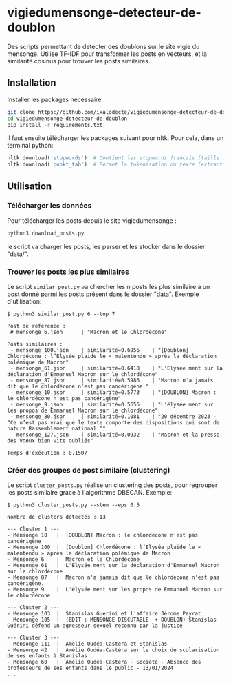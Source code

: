 # vigiedumensonge-detecteur-de-doublon

Des scripts permettant de detecter des doublons sur le site vigie du mensonge. Utilise TF-IDF pour transformer les posts en vecteurs, et la similarité cosinus pour trouver les posts similaires.

## Installation
Installer les packages nécessaire:
```bash
git clone https://github.com/ixalodecte/vigiedumensonge-detecteur-de-doublon
cd vigiedumensonge-detecteur-de-doublon
pip install -r requirements.txt
```
il faut ensuite télécharger les packages suivant pour nltk. Pour cela, dans un terminal python:
 
```python
nltk.download('stopwords')  # Contient les stopwords français (taille : 36 ko)
nltk.download('punkt_tab')  # Permet la tokenisation du texte (extraction des mots) (taille : 4 Mo)
```

## Utilisation

### Télécharger les données
Pour télécharger les posts depuis le site vigiedumensonge :
```bash
python3 download_posts.py
```
le script va charger les posts, les parser et les stocker dans le dossier "data/".

### Trouver les posts les plus similaires
Le script ```similar_post.py``` va chercher les n posts les plus similaire à un post donné parmi les posts présent dans le dossier "data". Exemple d'utilisation:
```
$ python3 similar_post.py 6 --top 7

Post de référence : 
 # mensonge_6.json      | "Macron et le Chlordécone"

Posts similaires :
 - mensonge_100.json    | similarité=0.6956    | "[Doublon] Chlordécone : l’Elysée plaide le « malentendu » après la déclaration polémique de Macron"
 - mensonge_61.json     | similarité=0.6418    | "L'Elysée ment sur la déclaration d'Emmanuel Macron sur le chlordécone"
 - mensonge_87.json     | similarité=0.5986    | "Macron n'a jamais dit que le chlordécone n'est pas cancérigène."
 - mensonge_10.json     | similarité=0.5773    | "[DOUBLON] Macron : le chlordécone n'est pas cancérigène"
 - mensonge_9.json      | similarité=0.5656    | "L'élysée ment sur les propos de Emmanuel Macron sur le chlordécone"
 - mensonge_80.json     | similarité=0.1081    | "20 décembre 2023 - “Ce n’est pas vrai que le texte comporte des dispositions qui sont de nature Rassemblement national.”"
 - mensonge_127.json    | similarité=0.0932    | "Macron et la presse, des voeux bien vite oubliés"

Temps d'exécution : 0.1507
```

### Créer des groupes de post similaire (clustering)
Le script ```cluster_posts.py``` réalise un clustering des posts, pour regrouper les posts similaire grace à l'algorithme DBSCAN. Exemple:

```
$ python3 cluster_posts.py --stem --eps 0.5

Nombre de clusters détectés : 13

--- Cluster 1 ---
- Mensonge 10   |  [DOUBLON] Macron : le chlordécone n'est pas cancérigène
- Mensonge 100  |  [Doublon] Chlordécone : l’Elysée plaide le « malentendu » après la déclaration polémique de Macron
- Mensonge 6    |  Macron et le Chlordécone
- Mensonge 61   |  L'Elysée ment sur la déclaration d'Emmanuel Macron sur le chlordécone
- Mensonge 87   |  Macron n'a jamais dit que le chlordécone n'est pas cancérigène.
- Mensonge 9    |  L'élysée ment sur les propos de Emmanuel Macron sur le chlordécone

--- Cluster 2 ---
- Mensonge 103  |  Stanislas Guerini et l'affaire Jérome Peyrat
- Mensonge 105  |  (EDIT : MENSONGE DISCUTABLE  + DOUBLON) Stanislas Guérini défend un agresseur sexuel reconnu par la justice

--- Cluster 3 ---
- Mensonge 111  |  Amélie Oudéa-Castéra et Stanislas
- Mensonge 42   |  Amélie Oudéa-Castéra sur le choix de scolarisation de ses enfants à Stanislas
- Mensonge 60   |  Amélie Oudéa-Castera - Société - Absence des professeurs de ses enfants dans le public - 13/01/2024
...
```
